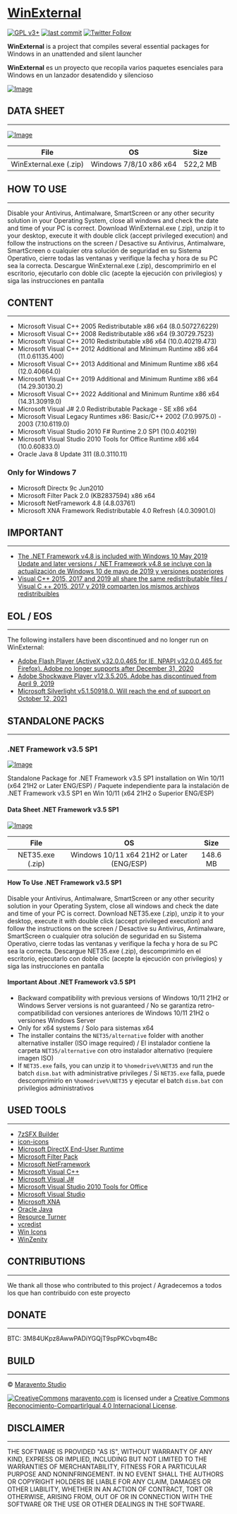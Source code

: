 # [WinExternal](https://www.maravento.com/p/winexternal.html)

[![GPL v3+](https://img.shields.io/badge/License-GPL%20v3%2B-blue.svg)](https://www.gnu.org/licenses/gpl-3.0)
[![last commit](https://img.shields.io/github/last-commit/maravento/winexternal)](https://github.com/maravento/winexternal/)
[![Twitter Follow](https://img.shields.io/twitter/follow/maraventostudio.svg?style=social)](https://twitter.com/maraventostudio)

**WinExternal** is a project that compiles several essential packages for Windows in an unattended and silent launcher

**WinExternal** es un proyecto que recopila varios paquetes esenciales para Windows en un lanzador desatendido y silencioso

[![Image](https://2.bp.blogspot.com/-iZ_fW9WYLHM/XOV_tAfCZkI/AAAAAAAAHW8/B-RdtgeEwX08oizgP3VDG-_kdWb95ngaQCLcBGAs/s1600/winexternal.png)](https://www.maravento.com/p/winexternal.html)

## DATA SHEET

---

[![Image](https://1.bp.blogspot.com/-Y_vVfquMvAE/WsOHgH6kY1I/AAAAAAAAD6Q/PPbPjbEBHH4YJDrcU6tE0ENbhHMroAmRQCLcBGAs/s1600/quick-download.png)](https://mega.nz/file/jY1WHKhJ#z0LCg9XNSqzeQgolMmuEgjw1MLJe_YWz8neylE60ozU)

|File|OS|Size|
| :---: | :---: | :---: |
|WinExternal.exe (.zip)|Windows 7/8/10 x86 x64|522,2 MB|

## HOW TO USE

---

Disable your Antivirus, Antimalware, SmartScreen or any other security solution in your Operating System, close all windows and check the date and time of your PC is correct. Download WinExternal.exe (.zip), unzip it to your desktop, execute it with double click (accept privileged execution) and follow the instructions on the screen / Desactive su Antivirus, Antimalware, SmartScreen o cualquier otra solución de seguridad en su Sistema Operativo, cierre todas las ventanas y verifique la fecha y hora de su PC sea la correcta. Descargue WinExternal.exe (.zip), descomprimirlo en el escritorio, ejecutarlo con doble clic (acepte la ejecución con privilegios) y siga las instrucciones en pantalla

## CONTENT

---

- Microsoft Visual C++ 2005 Redistributable x86 x64 (8.0.50727.6229)
- Microsoft Visual C++ 2008 Redistributable x86 x64 (9.30729.7523)
- Microsoft Visual C++ 2010 Redistributable x86 x64 (10.0.40219.473)
- Microsoft Visual C++ 2012 Additional and Minimum Runtime x86 x64 (11.0.61135.400)
- Microsoft Visual C++ 2013 Additional and Minimum Runtime x86 x64 (12.0.40664.0)
- Microsoft Visual C++ 2019 Additional and Minimum Runtime x86 x64 (14.29.30130.2)
- Microsoft Visual C++ 2022 Additional and Minimum Runtime x86 x64 (14.31.30919.0)
- Microsoft Visual J# 2.0 Redistributable Package - SE x86 x64
- Microsoft Visual Legacy Runtimes x86: Basic/C++ 2002 (7.0.9975.0) - 2003 (7.10.6119.0)
- Microsoft Visual Studio 2010 F# Runtime 2.0 SP1 (10.0.40219)
- Microsoft Visual Studio 2010 Tools for Office Runtime x86 x64 (10.0.60833.0)
- Oracle Java 8 Update 311 (8.0.3110.11)

### Only for Windows 7

- Microsoft Directx 9c Jun2010
- Microsoft Filter Pack 2.0 (KB2837594) x86 x64
- Microsoft NetFramework 4.8 (4.8.03761)
- Microsoft XNA Framework Redistributable 4.0 Refresh (4.0.30901.0)

## IMPORTANT

---

- [The .NET Framework v4.8 is included with Windows 10 May 2019 Update and later versions / .NET Framework v4.8 se incluye con la actualización de Windows 10 de mayo de 2019 y versiones posteriores](https://docs.microsoft.com/en-us/dotnet/framework/install/on-windows-10#net-framework-48)
- [Visual C++ 2015, 2017 and 2019 all share the same redistributable files / Visual C ++ 2015, 2017 y 2019 comparten los mismos archivos redistribuibles](https://support.microsoft.com/en-us/help/2977003/the-latest-supported-visual-c-downloads)

## EOL / EOS

---

The following installers have been discontinued and no longer run on WinExternal:

- [Adobe Flash Player (ActiveX v32.0.0.465 for IE, NPAPI v32.0.0.465 for Firefox). Adobe no longer supports after December 31, 2020](https://www.adobe.com/la/products/flashplayer/end-of-life.html)
- [Adobe Shockwave Player v12.3.5.205. Adobe has discontinued from April 9, 2019](https://helpx.adobe.com/enterprise/kb/eol-adobe-flash-shockwave-player.html)
- [Microsoft Silverlight v5.1.50918.0. Will reach the end of support on October 12, 2021](https://support.microsoft.com/en-us/windows/silverlight-end-of-support-0a3be3c7-bead-e203-2dfd-74f0a64f1788)

## STANDALONE PACKS

---

### .NET Framework v3.5 SP1

[![Image](https://blogger.googleusercontent.com/img/a/AVvXsEiqyYyghPzku5GV6PpNPaF1C6S4GuAWOGnUf9r_WWRlfZVojoCtj_jiwjbwfGBoqU-r_cLXiGc8ujRHD043zEIMl80Yhz0AQvP5RjHElbt_0q7vc0ba4KmEZamTCL1CmY0UjW1uAZfJVps5sLK283o71-1iTf9f2HAe5Yg2Ets7PeIb6YzyRAbdk-jR=s16000)](https://www.maravento.com/p/winexternal.html)

Standalone Package for .NET Framework v3.5 SP1 installation on Win 10/11 (x64 21H2 or Later ENG/ESP) / Paquete independiente para la instalación de .NET Framework v3.5 SP1 en Win 10/11 (x64 21H2 o Superior ENG/ESP)

#### Data Sheet .NET Framework v3.5 SP1

[![Image](https://1.bp.blogspot.com/-Y_vVfquMvAE/WsOHgH6kY1I/AAAAAAAAD6Q/PPbPjbEBHH4YJDrcU6tE0ENbhHMroAmRQCLcBGAs/s1600/quick-download.png)](https://mega.nz/file/zctCRLbJ#OlkVhdd9Pkgt2Hn5juyu5Mr6zmE9fnIEoFxoeSRFd4g)

|File|OS|Size|
| :---: | :---: | :---: |
|NET35.exe (.zip)|Windows 10/11 x64 21H2 or Later (ENG/ESP)|148.6 MB|

#### How To Use .NET Framework v3.5 SP1

Disable your Antivirus, Antimalware, SmartScreen or any other security solution in your Operating System, close all windows and check the date and time of your PC is correct. Download NET35.exe (.zip), unzip it to your desktop, execute it with double click (accept privileged execution) and follow the instructions on the screen / Desactive su Antivirus, Antimalware, SmartScreen o cualquier otra solución de seguridad en su Sistema Operativo, cierre todas las ventanas y verifique la fecha y hora de su PC sea la correcta. Descargue NET35.exe (.zip), descomprimirlo en el escritorio, ejecutarlo con doble clic (acepte la ejecución con privilegios) y siga las instrucciones en pantalla

#### Important About .NET Framework v3.5 SP1

- Backward compatibility with previous versions of Windows 10/11 21H2 or Windows Server versions is not guaranteed / No se garantiza retro-compatibilidad con versiones anteriores de Windows 10/11 21H2 o versiones Windows Server
- Only for x64 systems / Solo para sistemas x64
- The installer contains the `NET35/alternative` folder with another alternative installer (ISO image required) / El instalador contiene la carpeta `NET35/alternative` con otro instalador alternativo (requiere imagen ISO)
- If `NET35.exe` fails, you can unzip it to `%homedrive%\NET35` and run the batch `dism.bat` with administrative privileges / Si `NET35.exe` falla, puede descomprimirlo en `%homedrive%\NET35` y ejecutar el batch `dism.bat` con privilegios administrativos

## USED TOOLS

---

- [7zSFX Builder](https://sourceforge.net/projects/s-zipsfxbuilder/)
- [icon-icons](https://icon-icons.com/icon/dot-net-original-logo/146546)
- [Microsoft DirectX End-User Runtime](https://www.microsoft.com/en-us/download/details.aspx?id=35)
- [Microsoft Filter Pack](https://www.microsoft.com/en-us/download/details.aspx?id=50934)
- [Microsoft NetFramework](https://dotnet.microsoft.com/download/dotnet-framework)
- [Microsoft Visual C++](https://support.microsoft.com/es-es/topic/descargas-m%C3%A1s-recientes-compatibles-de-visual-c-2647da03-1eea-4433-9aff-95f26a218cc0)
- [Microsoft Visual J#](https://www.microsoft.com/es-co/download/details.aspx?id=4712)
- [Microsoft Visual Studio 2010 Tools for Office](https://www.microsoft.com/es-es/download/details.aspx?id=48217)
- [Microsoft Visual Studio](https://www.microsoft.com/en-us/Download/confirmation.aspx?id=6144)
- [Microsoft XNA](https://www.microsoft.com/en-us/download/details.aspx?id=20914)
- [Oracle Java](https://www.java.com/en/download/manual.jsp)
- [Resource Turner](http://www.restuner.com/)
- [vcredist](https://github.com/abbodi1406/vcredist/releases)
- [Win Icons](http://www.iconarchive.com/show/fs-icons-by-franksouza183/Places-folder-windows-icon.html)
- [WinZenity](https://github.com/maravento/winzenity)

## CONTRIBUTIONS

---

We thank all those who contributed to this project / Agradecemos a todos los que han contribuido con este proyecto

## DONATE

---

BTC: 3M84UKpz8AwwPADiYGQjT9spPKCvbqm4Bc

## BUILD

---

© [Maravento Studio](http://www.maravento.com)

[![CreativeCommons](https://licensebuttons.net/l/by-sa/4.0/88x31.png)](http://creativecommons.org/licenses/by-sa/4.0/)
[maravento.com](http://www.maravento.com) is licensed under a [Creative Commons Reconocimiento-CompartirIgual 4.0 Internacional License](http://creativecommons.org/licenses/by-sa/4.0/).

## DISCLAIMER

---

THE SOFTWARE IS PROVIDED "AS IS", WITHOUT WARRANTY OF ANY KIND, EXPRESS OR IMPLIED, INCLUDING BUT NOT LIMITED TO THE WARRANTIES OF MERCHANTABILITY, FITNESS FOR A PARTICULAR PURPOSE AND NONINFRINGEMENT. IN NO EVENT SHALL THE AUTHORS OR COPYRIGHT HOLDERS BE LIABLE FOR ANY CLAIM, DAMAGES OR OTHER LIABILITY, WHETHER IN AN ACTION OF CONTRACT, TORT OR OTHERWISE, ARISING FROM, OUT OF OR IN CONNECTION WITH THE SOFTWARE OR THE USE OR OTHER DEALINGS IN THE SOFTWARE.
